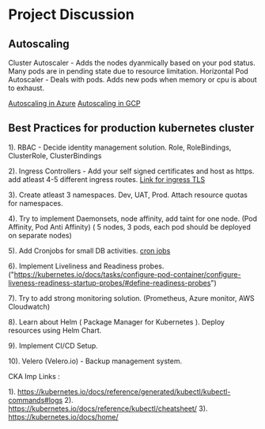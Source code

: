 
# Project Discussion

## Autoscaling

Cluster Autoscaler - Adds the nodes dyanmically based on your pod status. Many pods are in pending state due to resource limitation.
Horizontal Pod Autoscaler - Deals with pods. Adds new pods when memory or cpu is about to exhaust.

[Autoscaling in Azure](https://docs.microsoft.com/en-us/azure/aks/cluster-autoscaler)
[Autoscaling in GCP](https://kubernetes.io/blog/2016/07/autoscaling-in-kubernetes/)

## Best Practices for production kubernetes cluster

1). RBAC - Decide identity management solution. Role, RoleBindings, ClusterRole, ClusterBindings

2). Ingress Controllers - Add your self signed certificates and host as https. add atleast 4-5 different ingress routes. [Link for ingress TLS](https://kubernetes.io/docs/concepts/services-networking/ingress/#tls)

3). Create atleast 3 namespaces. Dev, UAT, Prod. Attach resource quotas for namespaces.

4). Try to implement Daemonsets, node affinity, add taint for one node. (Pod Affinity, Pod Anti Affinity)
( 5 nodes, 3 pods, each pod should be deployed on separate nodes)

5). Add Cronjobs for small DB activities. [cron jobs]("https://kubernetes.io/docs/concepts/workloads/controllers/cron-jobs/")

6). Implement Liveliness and Readiness probes. ("https://kubernetes.io/docs/tasks/configure-pod-container/configure-liveness-readiness-startup-probes/#define-readiness-probes")

7). Try to add strong monitoring solution. (Prometheus, Azure monitor, AWS Cloudwatch)

8). Learn about Helm ( Package Manager for Kubernetes ). Deploy resources using Helm Chart.

9). Implement CI/CD Setup.

10). Velero (Velero.io) - Backup management system.

CKA Imp Links :

1). https://kubernetes.io/docs/reference/generated/kubectl/kubectl-commands#logs
2). https://kubernetes.io/docs/reference/kubectl/cheatsheet/
3). https://kubernetes.io/docs/home/